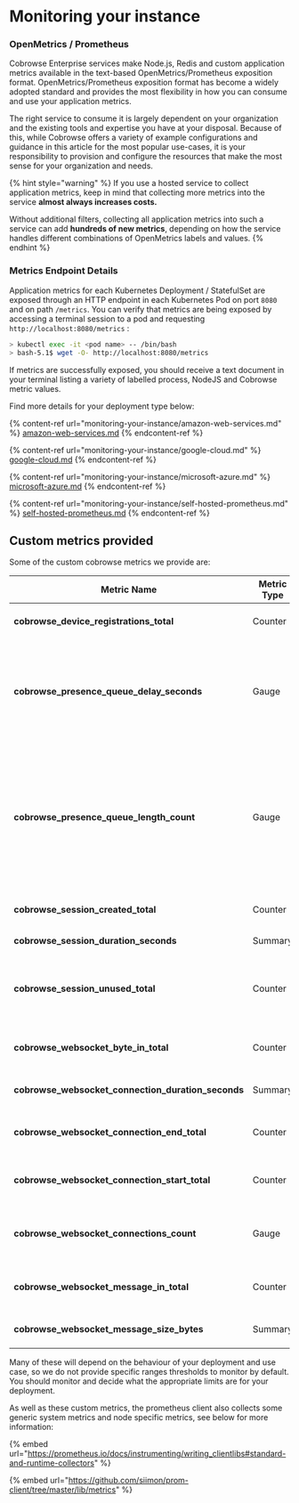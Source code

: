 # Monitoring your instance

### OpenMetrics / Prometheus

Cobrowse Enterprise services make Node.js, Redis and custom application metrics available in the text-based OpenMetrics/Prometheus exposition format. OpenMetrics/Prometheus exposition format has become a widely adopted standard and provides the most flexibility in how you can consume and use your application metrics.

The right service to consume it is largely dependent on your organization and the existing tools and expertise you have at your disposal. Because of this, while Cobrowse offers a variety of example configurations and guidance in this article for the most popular use-cases, it is your responsibility to provision and configure the resources that make the most sense for your organization and needs.

{% hint style="warning" %}
If you use a hosted service to collect application metrics, keep in mind that collecting more metrics into the service **almost always increases costs.**

Without additional filters, collecting all application metrics into such a service can add **hundreds of new metrics**, depending on how the service handles different combinations of OpenMetrics labels and values.
{% endhint %}

### Metrics Endpoint Details

Application metrics for each Kubernetes Deployment / StatefulSet are exposed through an HTTP endpoint in each Kubernetes Pod on port `8080` and on path `/metrics`. You can verify that metrics are being exposed by accessing a terminal session to a pod and requesting `http://localhost:8080/metrics` :

```bash
> kubectl exec -it <pod name> -- /bin/bash
> bash-5.1$ wget -O- http://localhost:8080/metrics
```

If metrics are successfully exposed, you should receive a text document in your terminal listing a variety of labelled process, NodeJS and Cobrowse metric values.

Find more details for your deployment type below:

{% content-ref url="monitoring-your-instance/amazon-web-services.md" %}
[amazon-web-services.md](monitoring-your-instance/amazon-web-services.md)
{% endcontent-ref %}

{% content-ref url="monitoring-your-instance/google-cloud.md" %}
[google-cloud.md](monitoring-your-instance/google-cloud.md)
{% endcontent-ref %}

{% content-ref url="monitoring-your-instance/microsoft-azure.md" %}
[microsoft-azure.md](monitoring-your-instance/microsoft-azure.md)
{% endcontent-ref %}

{% content-ref url="monitoring-your-instance/self-hosted-prometheus.md" %}
[self-hosted-prometheus.md](monitoring-your-instance/self-hosted-prometheus.md)
{% endcontent-ref %}

## Custom metrics provided

Some of the custom cobrowse metrics we provide are:

| Metric Name                                            | Metric Type | Description                                                                                                       |
| ------------------------------------------------------ | ----------- | ----------------------------------------------------------------------------------------------------------------- |
| **cobrowse\_device\_registrations\_total**             | Counter     | Count of devices registered                                                                                       |
| **cobrowse\_presence\_queue\_delay\_seconds**          | Gauge       | Current wait time for presence queue processing (should be close to 0 most of the time)                           |
| **cobrowse\_presence\_queue\_length\_count**           | Gauge       | Current number of sockets waiting in the presence system processing queue (should be close to 0 most of the time) |
| **cobrowse\_session\_created\_total**                  | Counter     | Count of sessions created                                                                                         |
| **cobrowse\_session\_duration\_seconds**               | Summary     | Duration of sessions                                                                                              |
| **cobrowse\_session\_unused\_total**                   | Counter     | Count of sessions that were created but then never activated                                                      |
| **cobrowse\_websocket\_byte\_in\_total**               | Counter     | Count of websocket bytes received                                                                                 |
| **cobrowse\_websocket\_connection\_duration\_seconds** | Summary     | Duration of websocket connection                                                                                  |
| **cobrowse\_websocket\_connection\_end\_total**        | Counter     | Count of websocket connections ended                                                                              |
| **cobrowse\_websocket\_connection\_start\_total**      | Counter     | Count of websocket connections started                                                                            |
| **cobrowse\_websocket\_connections\_count**            | Gauge       | Current number of open websocket connections                                                                      |
| **cobrowse\_websocket\_message\_in\_total**            | Counter     | Count of websocket messages received                                                                              |
| **cobrowse\_websocket\_message\_size\_bytes**          | Summary     | Size of websocket message                                                                                         |

Many of these will depend on the behaviour of your deployment and use case, so we do not provide specific ranges thresholds to monitor by default. You should monitor and decide what the appropriate limits are for your deployment.

As well as these custom metrics, the prometheus client also collects some generic system metrics and node specific metrics, see below for more information:

{% embed url="https://prometheus.io/docs/instrumenting/writing_clientlibs#standard-and-runtime-collectors" %}

{% embed url="https://github.com/siimon/prom-client/tree/master/lib/metrics" %}
